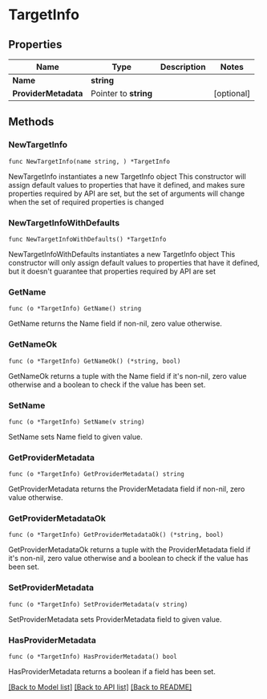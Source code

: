 # TargetInfo

## Properties

Name | Type | Description | Notes
------------ | ------------- | ------------- | -------------
**Name** | **string** |  | 
**ProviderMetadata** | Pointer to **string** |  | [optional] 

## Methods

### NewTargetInfo

`func NewTargetInfo(name string, ) *TargetInfo`

NewTargetInfo instantiates a new TargetInfo object
This constructor will assign default values to properties that have it defined,
and makes sure properties required by API are set, but the set of arguments
will change when the set of required properties is changed

### NewTargetInfoWithDefaults

`func NewTargetInfoWithDefaults() *TargetInfo`

NewTargetInfoWithDefaults instantiates a new TargetInfo object
This constructor will only assign default values to properties that have it defined,
but it doesn't guarantee that properties required by API are set

### GetName

`func (o *TargetInfo) GetName() string`

GetName returns the Name field if non-nil, zero value otherwise.

### GetNameOk

`func (o *TargetInfo) GetNameOk() (*string, bool)`

GetNameOk returns a tuple with the Name field if it's non-nil, zero value otherwise
and a boolean to check if the value has been set.

### SetName

`func (o *TargetInfo) SetName(v string)`

SetName sets Name field to given value.


### GetProviderMetadata

`func (o *TargetInfo) GetProviderMetadata() string`

GetProviderMetadata returns the ProviderMetadata field if non-nil, zero value otherwise.

### GetProviderMetadataOk

`func (o *TargetInfo) GetProviderMetadataOk() (*string, bool)`

GetProviderMetadataOk returns a tuple with the ProviderMetadata field if it's non-nil, zero value otherwise
and a boolean to check if the value has been set.

### SetProviderMetadata

`func (o *TargetInfo) SetProviderMetadata(v string)`

SetProviderMetadata sets ProviderMetadata field to given value.

### HasProviderMetadata

`func (o *TargetInfo) HasProviderMetadata() bool`

HasProviderMetadata returns a boolean if a field has been set.


[[Back to Model list]](../README.md#documentation-for-models) [[Back to API list]](../README.md#documentation-for-api-endpoints) [[Back to README]](../README.md)



